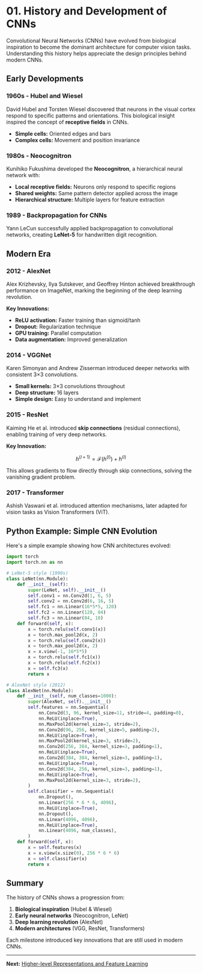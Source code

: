 # 01. History and Development of CNNs

Convolutional Neural Networks (CNNs) have evolved from biological inspiration to become the dominant architecture for computer vision tasks. Understanding this history helps appreciate the design principles behind modern CNNs.

## Early Developments

### 1960s - Hubel and Wiesel
David Hubel and Torsten Wiesel discovered that neurons in the visual cortex respond to specific patterns and orientations. This biological insight inspired the concept of **receptive fields** in CNNs.

- **Simple cells:** Oriented edges and bars
- **Complex cells:** Movement and position invariance

### 1980s - Neocognitron
Kunihiko Fukushima developed the **Neocognitron**, a hierarchical neural network with:
- **Local receptive fields:** Neurons only respond to specific regions
- **Shared weights:** Same pattern detector applied across the image
- **Hierarchical structure:** Multiple layers for feature extraction

### 1989 - Backpropagation for CNNs
Yann LeCun successfully applied backpropagation to convolutional networks, creating **LeNet-5** for handwritten digit recognition.

## Modern Era

### 2012 - AlexNet
Alex Krizhevsky, Ilya Sutskever, and Geoffrey Hinton achieved breakthrough performance on ImageNet, marking the beginning of the deep learning revolution.

**Key Innovations:**
- **ReLU activation:** Faster training than sigmoid/tanh
- **Dropout:** Regularization technique
- **GPU training:** Parallel computation
- **Data augmentation:** Improved generalization

### 2014 - VGGNet
Karen Simonyan and Andrew Zisserman introduced deeper networks with consistent 3×3 convolutions.

- **Small kernels:** 3×3 convolutions throughout
- **Deep structure:** 16 layers
- **Simple design:** Easy to understand and implement

### 2015 - ResNet
Kaiming He et al. introduced **skip connections** (residual connections), enabling training of very deep networks.

**Key Innovation:**
```math
h^{(l+1)} = \mathcal{F}(h^{(l)}) + h^{(l)}
```
This allows gradients to flow directly through skip connections, solving the vanishing gradient problem.

### 2017 - Transformer
Ashish Vaswani et al. introduced attention mechanisms, later adapted for vision tasks as Vision Transformers (ViT).

## Python Example: Simple CNN Evolution

Here's a simple example showing how CNN architectures evolved:

```python
import torch
import torch.nn as nn

# LeNet-5 style (1990s)
class LeNet(nn.Module):
    def __init__(self):
        super(LeNet, self).__init__()
        self.conv1 = nn.Conv2d(1, 6, 5)
        self.conv2 = nn.Conv2d(6, 16, 5)
        self.fc1 = nn.Linear(16*5*5, 120)
        self.fc2 = nn.Linear(120, 84)
        self.fc3 = nn.Linear(84, 10)
    def forward(self, x):
        x = torch.relu(self.conv1(x))
        x = torch.max_pool2d(x, 2)
        x = torch.relu(self.conv2(x))
        x = torch.max_pool2d(x, 2)
        x = x.view(-1, 16*5*5)
        x = torch.relu(self.fc1(x))
        x = torch.relu(self.fc2(x))
        x = self.fc3(x)
        return x

# AlexNet style (2012)
class AlexNet(nn.Module):
    def __init__(self, num_classes=1000):
        super(AlexNet, self).__init__()
        self.features = nn.Sequential(
            nn.Conv2d(3, 96, kernel_size=11, stride=4, padding=0),
            nn.ReLU(inplace=True),
            nn.MaxPool2d(kernel_size=3, stride=2),
            nn.Conv2d(96, 256, kernel_size=5, padding=2),
            nn.ReLU(inplace=True),
            nn.MaxPool2d(kernel_size=3, stride=2),
            nn.Conv2d(256, 384, kernel_size=3, padding=1),
            nn.ReLU(inplace=True),
            nn.Conv2d(384, 384, kernel_size=3, padding=1),
            nn.ReLU(inplace=True),
            nn.Conv2d(384, 256, kernel_size=3, padding=1),
            nn.ReLU(inplace=True),
            nn.MaxPool2d(kernel_size=3, stride=2),
        )
        self.classifier = nn.Sequential(
            nn.Dropout(),
            nn.Linear(256 * 6 * 6, 4096),
            nn.ReLU(inplace=True),
            nn.Dropout(),
            nn.Linear(4096, 4096),
            nn.ReLU(inplace=True),
            nn.Linear(4096, num_classes),
        )
    def forward(self, x):
        x = self.features(x)
        x = x.view(x.size(0), 256 * 6 * 6)
        x = self.classifier(x)
        return x
```

## Summary

The history of CNNs shows a progression from:
1. **Biological inspiration** (Hubel & Wiesel)
2. **Early neural networks** (Neocognitron, LeNet)
3. **Deep learning revolution** (AlexNet)
4. **Modern architectures** (VGG, ResNet, Transformers)

Each milestone introduced key innovations that are still used in modern CNNs.

---

**Next:** [Higher-level Representations and Feature Learning](02_Feature_Learning.md) 
